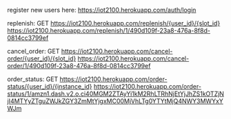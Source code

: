 register new users here:
  https://iot2100.herokuapp.com/auth/login

replenish: GET
  https://iot2100.herokuapp.com/replenish/{user_id}/{slot_id}
  https://iot2100.herokuapp.com/replenish/1/490d109f-23a8-476a-8f8d-0814cc3799ef

cancel_order: GET
  https://iot2100.herokuapp.com/cancel-order/{user_id}/{slot_id}
  https://iot2100.herokuapp.com/cancel-order/1/490d109f-23a8-476a-8f8d-0814cc3799ef

order_status: GET
  https://iot2100.herokuapp.com/order-status/{user_id}/{instance_id}
  https://iot2100.herokuapp.com/order-status/1/amzn1.dash.v2.o.ci40MGM2ZTAyYi1kM2RhLTRhNjEtYjJhZS1kOTZjNjI4MTYyZTguZWJkZGY3ZmMtYjgxMC00MjVhLTg0YTYtMjQ4NWY3MWYxYWJm
